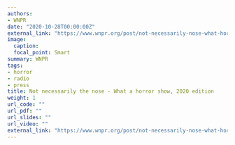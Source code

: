 ```yaml
---
authors:
- WNPR
date: "2020-10-28T00:00:00Z"
external_link: "https://www.wnpr.org/post/not-necessarily-nose-what-horror-show-2020-edition"
image:
  caption:
  focal_point: Smart
summary: WNPR
tags:
- horror
- radio
- press
title: Not necessarily the nose - What a horror show, 2020 edition
weight: 1
url_code: ""
url_pdf: ""
url_slides: ""
url_video: ""
external_link: "https://www.wnpr.org/post/not-necessarily-nose-what-horror-show-2020-edition"
---
```

